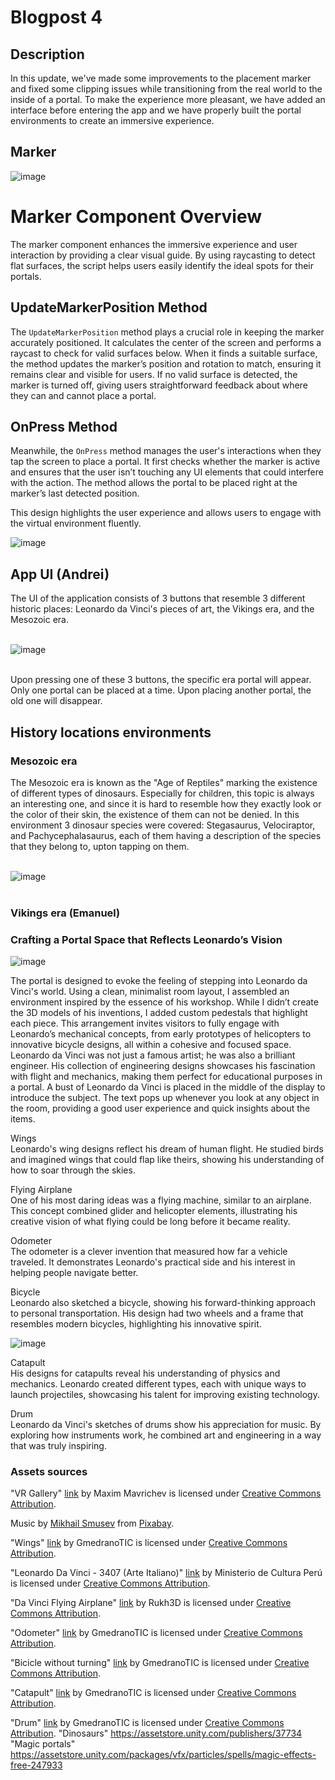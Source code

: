 # Blogpost 4 #

## Description ##

In this update, we've made some improvements to the placement marker and fixed some clipping issues while transitioning from the real world to the inside of a portal. To make the experience more pleasant, we have added an interface before entering the app and we have properly built the portal environments to create an immersive experience.

## Marker ##

![image](https://github.com/user-attachments/assets/d5d93ac1-4764-48c7-9aff-8dc19b8b6bdf)

# Marker Component Overview

The marker component enhances the immersive experience and user interaction by providing a clear visual guide. By using raycasting to detect flat surfaces, the script helps users easily identify the ideal spots for their portals.

## UpdateMarkerPosition Method

The `UpdateMarkerPosition` method plays a crucial role in keeping the marker accurately positioned. It calculates the center of the screen and performs a raycast to check for valid surfaces below. When it finds a suitable surface, the method updates the marker’s position and rotation to match, ensuring it remains clear and visible for users. If no valid surface is detected, the marker is turned off, giving users straightforward feedback about where they can and cannot place a portal.

## OnPress Method

Meanwhile, the `OnPress` method manages the user's interactions when they tap the screen to place a portal. It first checks whether the marker is active and ensures that the user isn’t touching any UI elements that could interfere with the action. The method allows the portal to be placed right at the marker’s last detected position.

This design highlights the user experience and allows users to engage with the virtual environment fluently.

![image](https://github.com/user-attachments/assets/c4831b6a-2da1-421b-ac01-d931a9af28cf)

## App UI (Andrei) ##  

The UI of the application consists of 3 buttons that resemble 3 different historic places: Leonardo da Vinci's pieces of art, the Vikings era, and the Mesozoic era.

<br>![image](https://github.com/user-attachments/assets/a3565123-922b-4476-b8d3-ffc3f0af11b8)<br><br>

Upon pressing one of these 3 buttons, the specific era portal will appear. Only one portal can be placed at a time. Upon placing another portal, the old one will disappear.

## History locations environments ##

### Mesozoic era ###

The Mesozoic era is known as the "Age of Reptiles" marking the existence of different types of dinosaurs. Especially for children, this topic is always an interesting one, and since it is hard to resemble how they exactly look or the color of their skin, the existence of them can not be denied. In this environment 3 dinosaur species were covered: Stegasaurus, Velociraptor, and Pachycephalasaurus, each of them having a description of the species that they belong to, upton tapping on them.

<br>![image](https://github.com/user-attachments/assets/0e3c576d-9e90-4285-85fd-7eda6e5443fb)<br><br>

### Vikings era (Emanuel) ###

### Crafting a Portal Space that Reflects Leonardo’s Vision

![image](https://github.com/user-attachments/assets/ebe704c6-1ec8-49e0-aff2-8f7ab367b4d2)

The portal is designed to evoke the feeling of stepping into Leonardo da Vinci's world. Using a clean, minimalist room layout, I assembled an environment inspired by the essence of his workshop. While I didn’t create the 3D models of his inventions, I added custom pedestals that highlight each piece. This arrangement invites visitors to fully engage with Leonardo’s mechanical concepts, from early prototypes of helicopters to innovative bicycle designs, all within a cohesive and focused space. Leonardo da Vinci was not just a famous artist; he was also a brilliant engineer. His collection of engineering designs showcases his fascination with flight and mechanics, making them perfect for educational purposes in a portal. A bust of Leonardo da Vinci is placed in the middle of the display to introduce the subject. The text pops up whenever you look at any object in the room, providing a good user experience and quick insights about the items.

Wings <br>
Leonardo's wing designs reflect his dream of human flight. He studied birds and imagined wings that could flap like theirs, showing his understanding of how to soar through the skies.

Flying Airplane <br>
One of his most daring ideas was a flying machine, similar to an airplane. This concept combined glider and helicopter elements, illustrating his creative vision of what flying could be long before it became reality.

Odometer <br>
The odometer is a clever invention that measured how far a vehicle traveled. It demonstrates Leonardo's practical side and his interest in helping people navigate better.

Bicycle <br>
Leonardo also sketched a bicycle, showing his forward-thinking approach to personal transportation. His design had two wheels and a frame that resembles modern bicycles, highlighting his innovative spirit.

![image](https://github.com/user-attachments/assets/aa507be3-119c-42af-8ec3-c0cca58b05bb)

Catapult <br>
His designs for catapults reveal his understanding of physics and mechanics. Leonardo created different types, each with unique ways to launch projectiles, showcasing his talent for improving existing technology.

Drum <br>
Leonardo da Vinci's sketches of drums show his appreciation for music. By exploring how instruments work, he combined art and engineering in a way that was truly inspiring.

### Assets sources

"VR Gallery" [link](https://skfb.ly/ooRLp) by Maxim Mavrichev is licensed under [Creative Commons Attribution](http://creativecommons.org/licenses/by/4.0/).

Music by [Mikhail Smusev](https://pixabay.com/users/sigmamusicart-36860929/?utm_source=link-attribution&utm_medium=referral&utm_campaign=music&utm_content=256262) from [Pixabay](https://pixabay.com/music//?utm_source=link-attribution&utm_medium=referral&utm_campaign=music&utm_content=256262).

"Wings" [link](https://skfb.ly/6XRDM) by GmedranoTIC is licensed under [Creative Commons Attribution](http://creativecommons.org/licenses/by/4.0/).

"Leonardo Da Vinci - 3407 (Arte Italiano)" [link](https://skfb.ly/6vvpL) by Ministerio de Cultura Perú is licensed under [Creative Commons Attribution](http://creativecommons.org/licenses/by/4.0/).

"Da Vinci Flying Airplane" [link](https://skfb.ly/oJxp8) by Rukh3D is licensed under [Creative Commons Attribution](http://creativecommons.org/licenses/by/4.0/).

"Odometer" [link](https://skfb.ly/o7OX7) by GmedranoTIC is licensed under [Creative Commons Attribution](http://creativecommons.org/licenses/by/4.0/).

"Bicicle without turning" [link](https://skfb.ly/6YsMv) by GmedranoTIC is licensed under [Creative Commons Attribution](http://creativecommons.org/licenses/by/4.0/).

"Catapult" [link](https://skfb.ly/6YPCs) by GmedranoTIC is licensed under [Creative Commons Attribution](http://creativecommons.org/licenses/by/4.0/).

"Drum" [link](https://skfb.ly/6WWIJ) by GmedranoTIC is licensed under [Creative Commons Attribution](http://creativecommons.org/licenses/by/4.0/).
"Dinosaurs" https://assetstore.unity.com/publishers/37734
"Magic portals" https://assetstore.unity.com/packages/vfx/particles/spells/magic-effects-free-247933




